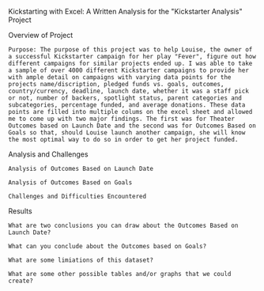 Kickstarting with Excel: A Written Analysis for the "Kickstarter Analysis" Project
  
  Overview of Project
    
    Purpose: The purpose of this project was to help Louise, the owner of a successful Kickstarter campaign for her play "Fever", figure out how different campaigns for similar projects ended up. I was able to take a sample of over 4000 different Kickstarter campaigns to provide her with ample detail on campaigns with varying data points for the projects name/discription, pledged funds vs. goals, outcomes, country/currency, deadline, launch date, whether it was a staff pick or not, number of backers, spotlight status, parent categories and subcategories, percentage funded, and average donations. These data points are filled into multiple colums on the excel sheet and allowed me to come up with two major findings. The first was for Theater Outcomes based on Launch Date and the second was for Outcomes Based on Goals so that, should Louise launch another campaign, she will know the most optimal way to do so in order to get her project funded.
  
  Analysis and Challenges
  
    Analysis of Outcomes Based on Launch Date
    
    Analysis of Outcomes Based on Goals
    
    Challenges and Difficulties Encountered
  
  Results
    
    What are two conclusions you can draw about the Outcomes Based on Launch Date?
    
    What can you conclude about the Outcomes based on Goals?
    
    What are some limiations of this dataset?
    
    What are some other possible tables and/or graphs that we could create?
